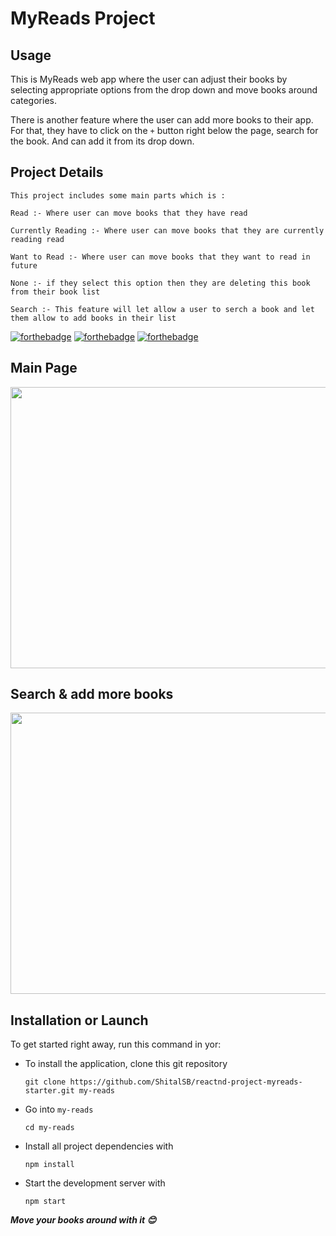# MyReads Project

## Usage
This is MyReads web app where the user can adjust their books by selecting appropriate options from the drop down and move books around categories.

There is another feature where the user can add more books to their app. For that, they have to click on the `+` button right below the page, search for the book. And can add it from its drop down.


## Project Details
    This project includes some main parts which is :
   ``Read :- Where user can move books that they have read``

   ``Currently Reading :- Where user can move books that they are currently reading read``

   ``Want to Read :- Where user can move books that they want to read in future``

   ``None :- if they select this option then they are deleting this book from their book list ``

   ``Search :- This feature will let allow a user to serch a book and let them allow to add books in their list``
    

[![forthebadge](https://forthebadge.com/images/badges/uses-css.svg)](https://forthebadge.com)
[![forthebadge](https://forthebadge.com/images/badges/made-with-javascript.svg)](https://forthebadge.com)
[![forthebadge](https://forthebadge.com/images/badges/uses-html.svg)](https://forthebadge.com)


## Main Page

<kbd><img src="./Readme_Images/firstPage.gif"  width="800px" height="450px"/></kbd>

## Search & add more books


<kbd><img src="./Readme_Images/search.gif"  width="800px" height="450px"/></kbd>

## Installation or Launch

To get started right away, run this command in yor:
* To install the application, clone this git repository

    `git clone https://github.com/ShitalSB/reactnd-project-myreads-starter.git my-reads`

* Go into `my-reads`

    `cd my-reads`

* Install all project dependencies with
    
     `npm install`

* Start the development server with
    
     `npm start`


_**Move your books around with it 😊**_
